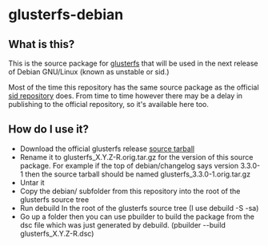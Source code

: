 glusterfs-debian
================

What is this?
---------------

This is the source package for [glusterfs] that will be used in the next release of Debian GNU/Linux (known as unstable or sid.)

Most of the time this repository has the same source package as the official [sid repository] does.  From time to time however there may be a delay in publishing to the official repository, so it's available here too.


How do I use it?
---------------

  - Download the official glusterfs release [source tarball]
  - Rename it to glusterfs_X.Y.Z-R.orig.tar.gz for the version of this source package.  For example if the top of debian/changelog says version 3.3.0-1 then the source tarball should be named glusterfs_3.3.0-1.orig.tar.gz
  - Untar it
  - Copy the debian/ subfolder from this repository into the root of the glusterfs source tree
  - Run debuild In the root of the glusterfs source tree (I use debuild -S -sa)
  - Go up a folder then you can use pbuilder to build the package from the dsc file which was just generated by debuild.  (pbuilder --build glusterfs_X.Y.Z-R.dsc)

  [glusterfs]: http://gluster.org/
  [sid repository]: http://packages.debian.org/source/sid/glusterfs
  [source tarball]: http://download.gluster.com/pub/gluster/glusterfs/LATEST/
